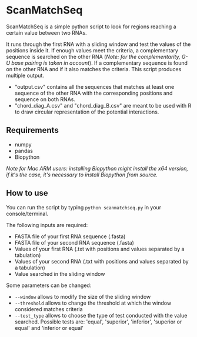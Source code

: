 # ScanMatchSeq
ScanMatchSeq is a simple python script to look for regions reaching a certain value between two RNAs.

It runs through the first RNA with a sliding window and test the values of the positions inside it. If enough values meet the criteria,
a complementary sequence is searched on the other RNA (*Note: for the complementarity, G-U base pairing is taken in account*). If a complementary sequence
is found on the other RNA and if it also matches the criteria.
This script produces multiple output.
- "output.csv" contains all the sequences that matches at least one sequence of the other RNA with the corresponding positions and sequence on both RNAs.
- "chord_diag_A.csv" and "chord_diag_B.csv" are meant to be used with R to draw circular representation of the potential interactions.


## Requirements

- numpy
- pandas
- Biopython

*Note for Mac ARM users: installing Biopython might install the x64 version, if it's the case, it's necessary to install Biopython from source.*

## How to use

You can run the script by typing `python scanmatchseq.py` in your console/terminal.

The following inputs are required:
- FASTA file of your first RNA sequence (.fasta)
- FASTA file of your second RNA sequence (.fasta)
- Values of your first RNA (.txt with positions and values separated by a tabulation)
- Values of your second RNA (.txt with positions and values separated by a tabulation)
- Value searched in the sliding window

Some parameters can be changed:
- `--window` allows to modify the size of the sliding window
- `--threshold` allows to change the threshold at which the window considered matches criteria
- `--test_type` allows to choose the type of test conducted with the value searched. Possible tests are: 'equal', 'superior', 'inferior', 'superior or equal' and 'inferior or equal'
